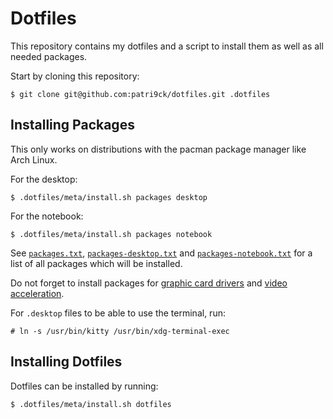 # Dotfiles
This repository contains my dotfiles and a script to install them as well as all needed packages.

Start by cloning this repository:
```
$ git clone git@github.com:patri9ck/dotfiles.git .dotfiles
```

## Installing Packages
This only works on distributions with the pacman package manager like Arch Linux.

For the desktop:
```
$ .dotfiles/meta/install.sh packages desktop
```

For the notebook:
```
$ .dotfiles/meta/install.sh packages notebook
```

See [`packages.txt`](meta/packages.txt), [`packages-desktop.txt`](meta/packages-desktop.txt) and [`packages-notebook.txt`](meta/packages-notebook.txt) for a list of all packages which will be installed.

Do not forget to install packages for [graphic card drivers](https://wiki.archlinux.org/title/xorg#Driver_installation) and [video acceleration](https://wiki.archlinux.org/title/Hardware_video_acceleration#Installation).

For `.desktop` files to be able to use the terminal, run:
```
# ln -s /usr/bin/kitty /usr/bin/xdg-terminal-exec
```
## Installing Dotfiles
Dotfiles can be installed by running:
```
$ .dotfiles/meta/install.sh dotfiles
```
